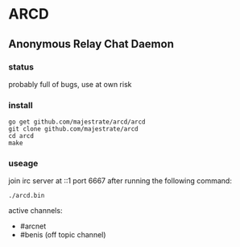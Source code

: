 # ARCD
## Anonymous Relay Chat Daemon

### status

probably full of bugs, use at own risk

### install

    go get github.com/majestrate/arcd/arcd
    git clone github.com/majestrate/arcd
    cd arcd 
    make
### useage

join irc server at ::1 port 6667 after running the following command:

    ./arcd.bin 

active channels: 

* #arcnet
* #benis (off topic channel)

